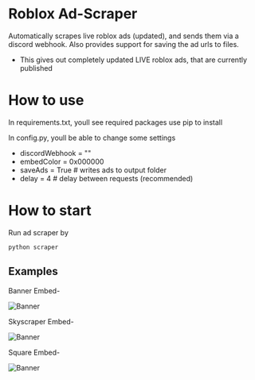# Roblox Ad-Scraper
Automatically scrapes live roblox ads (updated), and sends them via a discord webhook. Also provides support for saving the ad urls to files. 

+ This gives out completely updated LIVE roblox ads, that are currently published

# How to use
In requirements.txt, youll see required packages 
use pip to install


In config.py, youll be able to change some settings

- discordWebhook = ""
- embedColor = 0x000000
- saveAds = True # writes ads to output folder
- delay = 4 # delay between requests (recommended)


# How to start
Run ad scraper by

```
python scraper
```

## Examples
Banner Embed-

![Banner](https://cdn.discordapp.com/attachments/1172623368994955354/1181029395117396009/image.png?ex=657f9256&is=656d1d56&hm=dd54059ddb342460cffc26a7ce86d57d47d51dbb96b92390256aa2972f61b742&)

Skyscraper Embed-

![Banner](https://cdn.discordapp.com/attachments/1172623368994955354/1181029395339681863/image.png?ex=657f9256&is=656d1d56&hm=b7e48a3ba07b0f509c0f33c94eccccd66ce74e01ea2c79d1f2a1d85b45750975&)

Square Embed-

![Banner](https://cdn.discordapp.com/attachments/1172623368994955354/1181029395608125490/image.png?ex=657f9256&is=656d1d56&hm=d33b73a228c27b504e4bd046195bd7b5c5d6a787191f2688885520fab6be172c&)
